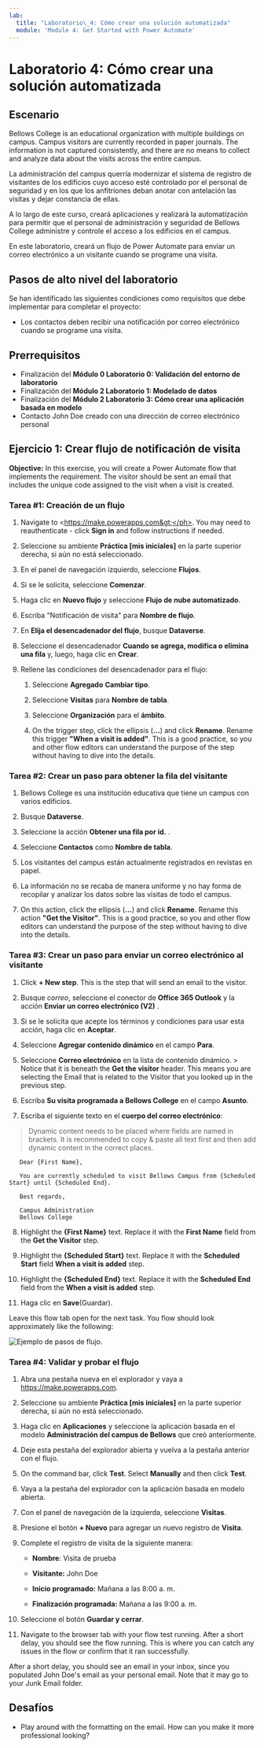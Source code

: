 ```yaml
---
lab:
  title: "Laboratorio\_4: Cómo crear una solución automatizada"
  module: 'Module 4: Get Started with Power Automate'
---
```


# <a name="lab-4-how-to-build-an-automated-solution"></a>Laboratorio 4: Cómo crear una solución automatizada

## <a name="scenario"></a>Escenario

Bellows College is an educational organization with multiple buildings on campus. Campus visitors are currently recorded in paper journals. The information is not captured consistently, and there are no means to collect and analyze data about the visits across the entire campus.

La administración del campus querría modernizar el sistema de registro de visitantes de los edificios cuyo acceso esté controlado por el personal de seguridad y en los que los anfitriones deban anotar con antelación las visitas y dejar constancia de ellas.

A lo largo de este curso, creará aplicaciones y realizará la automatización para permitir que el personal de administración y seguridad de Bellows College administre y controle el acceso a los edificios en el campus.

En este laboratorio, creará un flujo de Power Automate para enviar un correo electrónico a un visitante cuando se programe una visita.

## <a name="high-level-lab-steps"></a>Pasos de alto nivel del laboratorio

Se han identificado las siguientes condiciones como requisitos que debe implementar para completar el proyecto:

- Los contactos deben recibir una notificación por correo electrónico cuando se programe una visita.

## <a name="prerequisites"></a>Prerrequisitos

- Finalización del **Módulo 0 Laboratorio 0: Validación del entorno de laboratorio**
- Finalización del **Módulo 2 Laboratorio 1: Modelado de datos**
- Finalización del **Módulo 2 Laboratorio 3: Cómo crear una aplicación basada en modelo**
- Contacto John Doe creado con una dirección de correo electrónico personal

## <a name="exercise-1-create-visit-notification-flow"></a>Ejercicio 1: Crear flujo de notificación de visita

<bpt id="p1">**</bpt>Objective:<ept id="p1">**</ept> In this exercise, you will create a Power Automate flow that implements the requirement. The visitor should be sent an email that includes the unique code assigned to the visit when a visit is created.

### <a name="task-1-create-a-flow"></a>Tarea \#1: Creación de un flujo

1.  Navigate to <ph id="ph1">&lt;https://make.powerapps.com&gt;</ph>. You may need to reauthenticate - click <bpt id="p1">**</bpt>Sign in<ept id="p1">**</ept> and follow instructions if needed.

2.  Seleccione su ambiente **Práctica [mis iniciales]** en la parte superior derecha, si aún no está seleccionado.

3.  En el panel de navegación izquierdo, seleccione **Flujos**.

4.  Si se le solicita, seleccione **Comenzar**.

5.  Haga clic en **Nuevo flujo** y seleccione **Flujo de nube automatizado**.

6.  Escriba "Notificación de visita" para **Nombre de flujo**.

7.  En **Elija el desencadenador del flujo**, busque **Dataverse**.

8.  Seleccione el desencadenador **Cuando se agrega, modifica o elimina una fila** y, luego, haga clic en **Crear**.

9.  Rellene las condiciones del desencadenador para el flujo:

    1.  Seleccione **Agregado** **Cambiar tipo**.

    2.  Seleccione **Visitas** para **Nombre de tabla**.

    3.  Seleccione **Organización** para el **ámbito**.

    4.  On the trigger step, click the ellipsis (<bpt id="p1">**</bpt>...<ept id="p1">**</ept>) and click <bpt id="p2">**</bpt>Rename<ept id="p2">**</ept>. Rename this trigger <bpt id="p1">**</bpt>"When a visit is added"<ept id="p1">**</ept>. This is a good practice, so you and other flow editors can understand the purpose of the step without having to dive into the details.

### <a name="task-2-create-a-step-to-get-the-visitor-row"></a>Tarea \#2: Crear un paso para obtener la fila del visitante

1.  Bellows College es una institución educativa que tiene un campus con varios edificios.

2.  Busque **Dataverse**.

3.  Seleccione la acción **Obtener una fila por id.** .

4.  Seleccione **Contactos** como **Nombre de tabla**.

5.  Los visitantes del campus están actualmente registrados en revistas en papel.

6.  La información no se recaba de manera uniforme y no hay forma de recopilar y analizar los datos sobre las visitas de todo el campus.

7.  On this action, click the ellipsis (<bpt id="p1">**</bpt>...<ept id="p1">**</ept>) and click <bpt id="p2">**</bpt>Rename<ept id="p2">**</ept>.
        Rename this action <bpt id="p1">**</bpt>"Get the Visitor"<ept id="p1">**</ept>. This is a good practice, so you and other flow editors can understand the purpose of the step without having to dive into the details.

### <a name="task-3-create-a-step-to-send-an-email-to-the-visitor"></a>Tarea \#3: Crear un paso para enviar un correo electrónico al visitante

1.  Click <bpt id="p1">**</bpt>+ New step<ept id="p1">**</ept>. This is the step that will send an email to the visitor.

2.  Busque *correo*, seleccione el conector de **Office 365 Outlook** y la acción **Enviar un correo electrónico (V2)** .

3.  Si se le solicita que acepte los términos y condiciones para usar esta acción, haga clic en **Aceptar**.

4.  Seleccione **Agregar contenido dinámico** en el campo **Para**. 
    
5.  Seleccione **Correo electrónico** en la lista de contenido dinámico.
        > Notice that it is beneath the **Get the visitor** header. This means you
        are selecting the Email that is related to the Visitor that you looked
        up in the previous step.

6.  Escriba **Su visita programada a Bellows College** en el campo **Asunto**.

7.  Escriba el siguiente texto en el **cuerpo del correo electrónico**:

>   Dynamic content needs to be placed where fields are named in brackets. It is recommended to copy &amp; paste all text first and then add dynamic content in the correct places.

~~~~~~~~~~~~~~~~~~~~~~~~~~~~~~~~~~~~~~~~~~~~~~~~~~~~~~~~~~~~~~~~~~~~~~~~~~~~~~~~
   Dear {First Name},

   You are currently scheduled to visit Bellows Campus from {Scheduled Start} until {Scheduled End}.

   Best regards,

   Campus Administration
   Bellows College
~~~~~~~~~~~~~~~~~~~~~~~~~~~~~~~~~~~~~~~~~~~~~~~~~~~~~~~~~~~~~~~~~~~~~~~~~~~~~~~~

8.  Highlight the <bpt id="p1">**</bpt>{First Name}<ept id="p1">**</ept> text. Replace it with the <bpt id="p1">**</bpt>First Name<ept id="p1">**</ept> field from the <bpt id="p2">**</bpt>Get the Visitor<ept id="p2">**</ept> step.

9.  Highlight the <bpt id="p1">**</bpt>{Scheduled Start}<ept id="p1">**</ept> text. Replace it with the <bpt id="p1">**</bpt>Scheduled Start<ept id="p1">**</ept> field <bpt id="p2">**</bpt>When a visit is added<ept id="p2">**</ept> step.

10.  Highlight the <bpt id="p1">**</bpt>{Scheduled End}<ept id="p1">**</ept> text. Replace it with the <bpt id="p1">**</bpt>Scheduled End<ept id="p1">**</ept> field from the <bpt id="p2">**</bpt>When a visit is added<ept id="p2">**</ept> step.

11.  Haga clic en **Save**(Guardar).

Leave this flow tab open for the next task. You flow should look approximately like the following:

![Ejemplo de pasos de flujo.](media/4-Flow.png)

### <a name="task-4-validate-and-test-the-flow"></a>Tarea \#4: Validar y probar el flujo

1.  Abra una pestaña nueva en el explorador y vaya a <https://make.powerapps.com>.

2.  Seleccione su ambiente **Práctica [mis iniciales]** en la parte superior derecha, si aún no está seleccionado.

3.  Haga clic en **Aplicaciones** y seleccione la aplicación basada en el modelo **Administración del campus de Bellows** que creó anteriormente.

3.  Deje esta pestaña del explorador abierta y vuelva a la pestaña anterior con el flujo.

4.  On the command bar, click <bpt id="p1">**</bpt>Test<ept id="p1">**</ept>. Select <bpt id="p1">**</bpt>Manually<ept id="p1">**</ept> and then click <bpt id="p2">**</bpt>Test<ept id="p2">**</ept>.

5.  Vaya a la pestaña del explorador con la aplicación basada en modelo abierta. 

6.  Con el panel de navegación de la izquierda, seleccione **Visitas**.

6. Presione el botón **+ Nuevo** para agregar un nuevo registro de **Visita**.

7. Complete el registro de visita de la siguiente manera:

    -   **Nombre**: Visita de prueba

    -   **Visitante:** John Doe

    -   **Inicio programado:** Mañana a las 8:00 a. m.

    -   **Finalización programada:** Mañana a las 9:00 a. m.

8. Seleccione el botón **Guardar y cerrar**.

9. Navigate to the browser tab with your flow test running. After a short delay, you should see the flow running. This is where you can catch any issues in the flow or confirm that it ran successfully.

After a short delay, you should see an email in your inbox, since you populated John Doe's email as your personal email. Note that it may go to your Junk Email folder.

## <a name="challenges"></a>Desafíos

- Play around with the formatting on the email. How can you make it more professional looking?